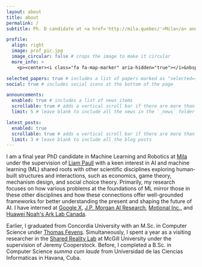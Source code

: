 ```yaml
---
layout: about
title: about
permalink: /
subtitle: Ph. D candidate at <a href='http://mila.quebec/'>Mila</a> and <a href="https://montrealrobotics.ca/">Montreal Robotics</a>.

profile:
  align: right
  image: prof_pic.jpg
  image_circular: false # crops the image to make it circular
  more_info: >
    <p><center><i class="fa fa-map-marker" aria-hidden="true"></i>&nbsp;Montreal, QC, Canada</center></p>

selected_papers: true # includes a list of papers marked as "selected={true}"
social: true # includes social icons at the bottom of the page

announcements:
  enabled: true # includes a list of news items
  scrollable: true # adds a vertical scroll bar if there are more than 3 news items
  limit: 5 # leave blank to include all the news in the `_news` folder

latest_posts:
  enabled: true
  scrollable: true # adds a vertical scroll bar if there are more than 3 new posts items
  limit: 3 # leave blank to include all the blog posts
---
```

I am a final year PhD candidate in Machine Learning and Robotics at [Mila](http://mila.quebec/) under the supervision of [Liam Paull](http://liampaull.ca) with 
a keen interest in AI and machine learning (ML) shared roots with other scientific disciplines exploring human-built structures and interactions, such as economics, game theory, mechanism design, and social choice theory. Primarily, my research focuses on how various problems at the foundations of ML mirror those in these other disciplines and how these connections offer well-grounded frameworks for better understanding the present and shaping the future of AI. I have interned at [Google X](https://x.company), [J.P. Morgan AI Research](https://www.jpmorgan.com/technology/artificial-intelligence), [Motional Inc.](https://motional.com), and [Huawei Noah's Ark Lab Canada](https://www.huawei.com/ca/technology-insights/industry-insights/technology/ai).

Earlier, I graduated from Concordia University with an M.Sc. in Computer Science under [Thomas Fevens](http://users.encs.concordia.ca/~fevens/). Simultaneously, I spent a year as a visiting researcher in the [Shared Reality Lab](https://srl.mcgill.ca/) at McGill University under the supervision of Jeremy Cooperstock. Before, I completed a B.Sc. in Computer Science _summa cum laude_ from Universidad de las Ciencias Informaticas in Havana, Cuba.

